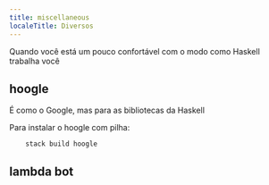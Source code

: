 ```yaml
---
title: miscellaneous
localeTitle: Diversos
---
```

Quando você está um pouco confortável com o modo como Haskell trabalha você

## hoogle

É como o Google, mas para as bibliotecas da Haskell

Para instalar o hoogle com pilha:

```shell
    stack build hoogle 
```

## lambda bot